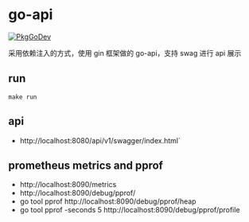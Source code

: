 # go-api
[![PkgGoDev](https://pkg.go.dev/badge/github.com/wt1i/go-api)](https://pkg.go.dev/github.com/wt1i/go-api)

采用依赖注入的方式，使用 gin 框架做的 go-api，支持 swag 进行 api 展示

## run
`make run`

## api
- http://localhost:8080/api/v1/swagger/index.html`

## prometheus metrics and pprof
- http://localhost:8090/metrics
- http://localhost:8090/debug/pprof/
- go tool pprof http://localhost:8090/debug/pprof/heap
- go tool pprof -seconds 5 http://localhost:8090/debug/pprof/profile